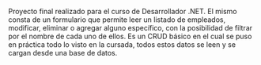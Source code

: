 Proyecto final realizado para el curso de Desarrollador .NET. El mismo consta de un formulario que permite leer un listado de empleados, modificar, eliminar o agregar alguno específico, con la posibilidad de filtrar por el nombre de cada uno de ellos. Es un CRUD básico en el cual se puso en práctica todo lo visto en la cursada, todos estos datos se leen y se cargan desde una base de datos.
